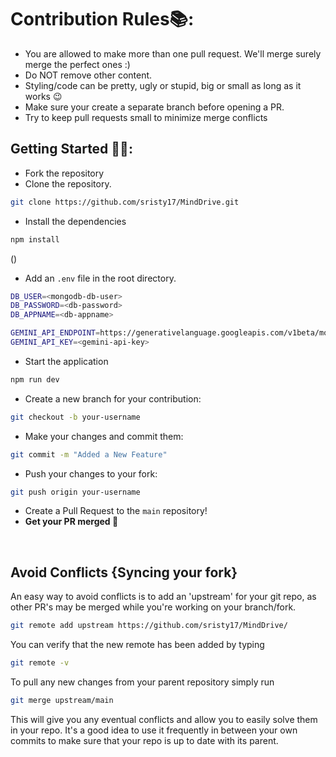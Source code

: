# Contribution Rules📚:

- You are allowed to make more than one pull request. We'll merge surely merge the perfect ones :)
- Do NOT remove other content.
- Styling/code can be pretty, ugly or stupid, big or small as long as it works 😉
- Make sure your create a separate branch before opening a PR.
- Try to keep pull requests small to minimize merge conflicts

## Getting Started 🤩🤗:

- Fork the repository
- Clone the repository.
```bash
git clone https://github.com/sristy17/MindDrive.git
```

- Install the dependencies
```bash
npm install
```

()
- Add an `.env` file in the root directory.
```bash
DB_USER=<mongodb-db-user>
DB_PASSWORD=<db-password>
DB_APPNAME=<db-appname>

GEMINI_API_ENDPOINT=https://generativelanguage.googleapis.com/v1beta/models/gemini-1.5-flash-latest:generateContent
GEMINI_API_KEY=<gemini-api-key>
```

- Start the application
```bash
npm run dev
```
- Create a new branch for your contribution: 
```bash
git checkout -b your-username
```
- Make your changes and commit them: 
```bash 
git commit -m "Added a New Feature"
```
- Push your changes to your fork: 
```bash
git push origin your-username
```
- Create a Pull Request to the `main` repository!
- **Get your PR merged 🚀**

<br>

## Avoid Conflicts {Syncing your fork}

An easy way to avoid conflicts is to add an 'upstream' for your git repo, as other PR's may be merged while you're working on your branch/fork.   

```bash
git remote add upstream https://github.com/sristy17/MindDrive/
```

You can verify that the new remote has been added by typing
```bash
git remote -v
```

To pull any new changes from your parent repository simply run
```bash
git merge upstream/main
```

This will give you any eventual conflicts and allow you to easily solve them in your repo. It's a good idea to use it frequently in between your own commits to make sure that your repo is up to date with its parent.
